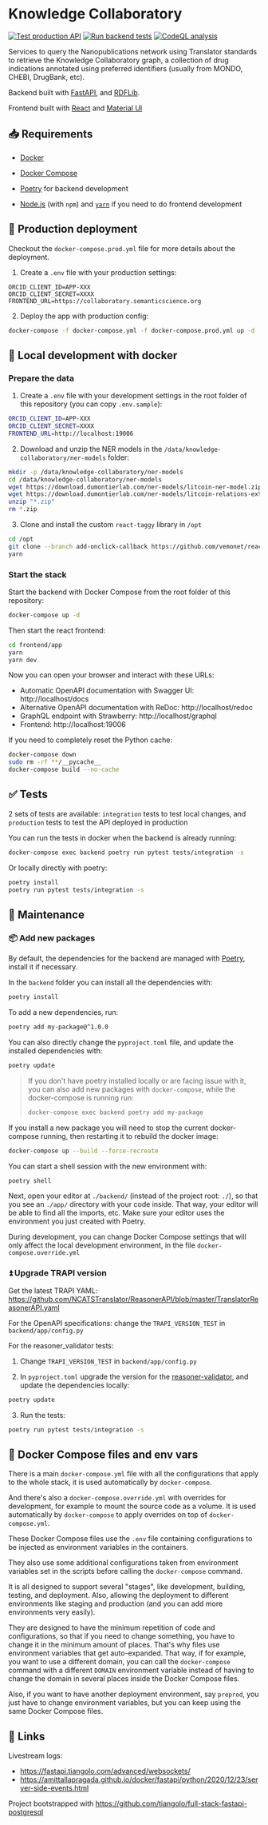 # Knowledge Collaboratory

[![Test production API](https://github.com/MaastrichtU-IDS/knowledge-collaboratory/actions/workflows/test-prod.yml/badge.svg)](https://github.com/MaastrichtU-IDS/knowledge-collaboratory/actions/workflows/test-prod.yml) [![Run backend tests](https://github.com/MaastrichtU-IDS/knowledge-collaboratory/actions/workflows/test-backend.yml/badge.svg)](https://github.com/MaastrichtU-IDS/knowledge-collaboratory/actions/workflows/test-backend.yml) [![CodeQL analysis](https://github.com/MaastrichtU-IDS/knowledge-collaboratory/actions/workflows/codeql-analysis.yml/badge.svg)](https://github.com/MaastrichtU-IDS/knowledge-collaboratory/actions/workflows/codeql-analysis.yml)

Services to query the Nanopublications network using Translator standards to retrieve the Knowledge Collaboratory graph, a collection of drug indications annotated using  preferred identifiers (usually from MONDO, CHEBI, DrugBank, etc).

Backend built with [FastAPI](https://fastapi.tiangolo.com/), and [RDFLib](https://github.com/RDFLib/rdflib).

Frontend built with [React](https://reactjs.org) and [Material UI](https://mui.com/)

## 📥️ Requirements

* [Docker](https://www.docker.com/)
* [Docker Compose](https://docs.docker.com/compose/install/)

* [Poetry](https://python-poetry.org/) for backend development
* [Node.js](https://nodejs.org/en/) (with `npm`) and [`yarn`](https://yarnpkg.com/) if you need to do frontend development

## 🚀 Production deployment 

Checkout the `docker-compose.prod.yml` file for more details about the deployment.

1. Create a `.env` file with your production settings:

```
ORCID_CLIENT_ID=APP-XXX
ORCID_CLIENT_SECRET=XXXX
FRONTEND_URL=https://collaboratory.semanticscience.org
```

2. Deploy the app with production config: 

```bash
docker-compose -f docker-compose.yml -f docker-compose.prod.yml up -d
```

## 🐳 Local development with docker

### Prepare the data

1. Create a `.env` file with your development settings in the root folder of this repository (you can copy `.env.sample`):

```bash
ORCID_CLIENT_ID=APP-XXX
ORCID_CLIENT_SECRET=XXXX
FRONTEND_URL=http://localhost:19006
```

2. Download and unzip the NER models in the `/data/knowledge-collaboratory/ner-models` folder:

```bash
mkdir -p /data/knowledge-collaboratory/ner-models
cd /data/knowledge-collaboratory/ner-models
wget https://download.dumontierlab.com/ner-models/litcoin-ner-model.zip
wget https://download.dumontierlab.com/ner-models/litcoin-relations-extraction-model.zip
unzip "*.zip"
rm *.zip
```

3. Clone and install the custom `react-taggy` library in `/opt` 

```bash
cd /opt
git clone --branch add-onclick-callback https://github.com/vemonet/react-taggy.git
yarn
```

### Start the stack

Start the backend with Docker Compose from the root folder of this repository:

```bash
docker-compose up -d
```

Then start the react frontend:

```bash
cd frontend/app
yarn
yarn dev
```

Now you can open your browser and interact with these URLs:

* Automatic OpenAPI documentation with Swagger UI: http://localhost/docs
* Alternative OpenAPI documentation with ReDoc: http://localhost/redoc
* GraphQL endpoint with Strawberry: http://localhost/graphql
* Frontend: http://localhost:19006

If you need to completely reset the Python cache:

```bash
docker-compose down
sudo rm -rf **/__pycache__
docker-compose build --no-cache
```

## ✅ Tests

2 sets of tests are available: `integration` tests to test local changes, and `production` tests to test the API deployed in production

You can run the tests in docker when the backend is already running: 

```bash
docker-compose exec backend poetry run pytest tests/integration -s
```

Or locally directly with poetry:

```bash
poetry install
poetry run pytest tests/integration -s
```

## 🔧 Maintenance

### 📦️ Add new packages

By default, the dependencies for the backend are managed with [Poetry](https://python-poetry.org/), install it if necessary.

In the `backend` folder you can install all the dependencies with:

```bash
poetry install
```

To add a new dependencies, run:

```bash
poetry add my-package@^1.0.0
```

You can also directly change the `pyproject.toml` file, and update the installed dependencies with:

```bash
poetry update
```

> If you don't have poetry installed locally or are facing issue with it, you can also add new packages with `docker-compose`, while the docker-compose is running run:
>
> ```bash
> docker-compose exec backend poetry add my-package
> ```

If you install a new package you will need to stop the current docker-compose running, then restarting it to rebuild the docker image:

```bash
docker-compose up --build --force-recreate
```

You can start a shell session with the new environment with:

```bash
poetry shell
```

Next, open your editor at `./backend/` (instead of the project root: `./`), so that you see an `./app/` directory with your code inside. That way, your editor will be able to find all the imports, etc. Make sure your editor uses the environment you just created with Poetry.

During development, you can change Docker Compose settings that will only affect the local development environment, in the file `docker-compose.override.yml`

### ⏫ Upgrade TRAPI version

Get the latest TRAPI YAML: https://github.com/NCATSTranslator/ReasonerAPI/blob/master/TranslatorReasonerAPI.yaml

For the OpenAPI specifications: change the `TRAPI_VERSION_TEST` in `backend/app/config.py`

For the reasoner_validator tests:

1. Change `TRAPI_VERSION_TEST` in `backend/app/config.py`

2. In `pyproject.toml` upgrade the version for the [reasoner-validator](https://pypi.org/project/reasoner-validator/), and update the dependencies locally:

```bash
poetry update
```

3. Run the tests:

```bash
poetry run pytest tests/integration -s
```

## 🐳 Docker Compose files and env vars

There is a main `docker-compose.yml` file with all the configurations that apply to the whole stack, it is used automatically by `docker-compose`.

And there's also a `docker-compose.override.yml` with overrides for development, for example to mount the source code as a volume. It is used automatically by `docker-compose` to apply overrides on top of `docker-compose.yml`.

These Docker Compose files use the `.env` file containing configurations to be injected as environment variables in the containers.

They also use some additional configurations taken from environment variables set in the scripts before calling the `docker-compose` command.

It is all designed to support several "stages", like development, building, testing, and deployment. Also, allowing the deployment to different environments like staging and production (and you can add more environments very easily).

They are designed to have the minimum repetition of code and configurations, so that if you need to change something, you have to change it in the minimum amount of places. That's why files use environment variables that get auto-expanded. That way, if for example, you want to use a different domain, you can call the `docker-compose` command with a different `DOMAIN` environment variable instead of having to change the domain in several places inside the Docker Compose files.

Also, if you want to have another deployment environment, say `preprod`, you just have to change environment variables, but you can keep using the same Docker Compose files.

## 🔗 Links

Livestream logs:

* https://fastapi.tiangolo.com/advanced/websockets/
* https://amittallapragada.github.io/docker/fastapi/python/2020/12/23/server-side-events.html

Project bootstrapped with https://github.com/tiangolo/full-stack-fastapi-postgresql

